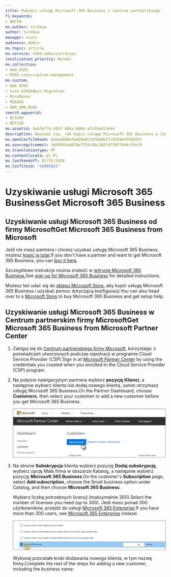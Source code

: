 ```yaml
---
title: Pobierz usługę Microsoft 365 Business z centrum partnerskiego
f1.keywords:
- NOCSH
ms.author: sirkkuw
author: Sirkkuw
manager: scotv
audience: Admin
ms.topic: article
ms.service: o365-administration
localization_priority: Normal
ms.collection:
- Adm_O365
- M365-subscription-management
ms.custom:
- Adm_O365
- Core_O365Admin_Migration
- MiniMaven
- MSB365
- OKR_SMB_M365
search.appverid:
- BCS160
- MET150
ms.assetid: 5abfef7b-5957-484a-b06b-a7c55e013e44
description: Dowiedz się, jak kupić usługę Microsoft 365 Business w Centrum partnerów firmy Microsoft.
ms.openlocfilehash: ba6aa806e3e628e8c3478abb57c4529e4f5692bf
ms.sourcegitcommit: 3dd9944a6070a7f35c4bc2b57df397f844c3fe79
ms.translationtype: MT
ms.contentlocale: pl-PL
ms.lasthandoff: 02/15/2020
ms.locfileid: "42065831"
---
```

# <a name="get-microsoft-365-business"></a><span data-ttu-id="f74cf-103">Uzyskiwanie usługi Microsoft 365 Business</span><span class="sxs-lookup"><span data-stu-id="f74cf-103">Get Microsoft 365 Business</span></span>

## <a name="get-microsoft-365-business-from-microsoft"></a><span data-ttu-id="f74cf-104">Uzyskiwanie usługi Microsoft 365 Business od firmy Microsoft</span><span class="sxs-lookup"><span data-stu-id="f74cf-104">Get Microsoft 365 Business from Microsoft</span></span>

<span data-ttu-id="f74cf-105">Jeśli nie masz partnera i chcesz uzyskać usługę Microsoft 365 Business, możesz [kupić ją tutaj](https://www.microsoft.com/en-US/microsoft-365/business).</span><span class="sxs-lookup"><span data-stu-id="f74cf-105">If you don't have a partner and want to get Microsoft 365 Business, you can [buy it here](https://www.microsoft.com/en-US/microsoft-365/business).</span></span>

<span data-ttu-id="f74cf-106">Szczegółowe instrukcje można znaleźć w [witrynie Microsoft 365 Business.](sign-up.md)</span><span class="sxs-lookup"><span data-stu-id="f74cf-106">See [sign up for Microsoft 365 Business](sign-up.md) for detailed instructions.</span></span>

<span data-ttu-id="f74cf-107">Możesz też udać się do [sklepu Microsoft Store,](https://www.microsoft.com/en-us/store/locations/find-a-store?icid=en_US_Store_UH_FAS) aby kupić usługę Microsoft 365 Business i uzyskać pomoc dotyczącą konfiguracji.</span><span class="sxs-lookup"><span data-stu-id="f74cf-107">You can also head over to a [Microsoft Store](https://www.microsoft.com/en-us/store/locations/find-a-store?icid=en_US_Store_UH_FAS) to buy Microsoft 365 Business and get setup help.</span></span>
  
## <a name="get-microsoft-365-business-from-microsoft-partner-center"></a><span data-ttu-id="f74cf-108">Uzyskiwanie usługi Microsoft 365 Business w Centrum partnerskim firmy Microsoft</span><span class="sxs-lookup"><span data-stu-id="f74cf-108">Get Microsoft 365 Business from Microsoft Partner Center</span></span>

1. <span data-ttu-id="f74cf-109">Zaloguj się do [Centrum partnerskiego firmy Microsoft](https://go.microsoft.com/fwlink/p/?linkid=849910), korzystając z poświadczeń utworzonych podczas rejestracji w programie Cloud Service Provider (CSP).</span><span class="sxs-lookup"><span data-stu-id="f74cf-109">Sign in at [Microsoft Partner Center](https://go.microsoft.com/fwlink/p/?linkid=849910) by using the credentials you created when you enrolled to the Cloud Service Provider (CSP) program.</span></span> 
    
2. <span data-ttu-id="f74cf-110">Na pulpicie nawigacyjnym partnera wybierz **pozycję Klienci**, a następnie wybierz klienta lub dodaj nowego klienta, zanim otrzymasz usługę Microsoft 365 Business.</span><span class="sxs-lookup"><span data-stu-id="f74cf-110">On the Partner Dashboard, choose **Customers**, then select your customer or add a new customer before you get Microsoft 365 Business.</span></span>
    
    ![W centrum partnerów firmy Microsoft dodaj klienta.](../media/ec807d07-bbd2-411f-8fe1-c644cf9a3882.png)
  
3. <span data-ttu-id="f74cf-112">Na stronie **Subskrypcja** klienta wybierz pozycję **Dodaj subskrypcję**, wybierz opcję Mała firma w obszarze Katalog, a następnie wybierz pozycję **Microsoft 365 Business**.</span><span class="sxs-lookup"><span data-stu-id="f74cf-112">On the customer's **Subscription** page, select **Add subscription**, choose the Small business option under Catalog, and then choose **Microsoft 365 Business**.</span></span>
    
    <span data-ttu-id="f74cf-113">Wybierz liczbę potrzebnych licencji (maksymalnie 300).</span><span class="sxs-lookup"><span data-stu-id="f74cf-113">Select the number of licenses you need (up to 300).</span></span> <span data-ttu-id="f74cf-114">Jeśli masz ponad 300 użytkowników, przejdź do usługi [Microsoft 365 Enterprise](https://go.microsoft.com/fwlink/p/?linkid=862316).</span><span class="sxs-lookup"><span data-stu-id="f74cf-114">If you have more than 300 users, see [Microsoft 365 Enterprise](https://go.microsoft.com/fwlink/p/?linkid=862316) instead.</span></span> 
    
    ![Na stronie Nowa subskrypcja wybierz małe firmy.](../media/52d99e89-2175-4974-84bb-dd626048541b.png)
  
    <span data-ttu-id="f74cf-116">Wykonaj pozostałe kroki dodawania nowego klienta, w tym nazwę firmy.</span><span class="sxs-lookup"><span data-stu-id="f74cf-116">Complete the rest of the steps for adding a new customer, including the business name.</span></span>
    


